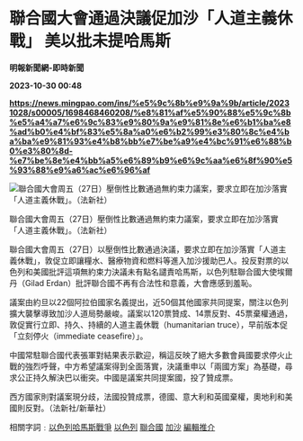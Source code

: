 # 聯合國大會通過決議促加沙「人道主義休戰」 美以批未提哈馬斯
**明報新聞網-即時新聞**

**2023-10-30 00:48**

**https://news.mingpao.com/ins/%e5%9c%8b%e9%9a%9b/article/20231028/s00005/1698468460208/%e8%81%af%e5%90%88%e5%9c%8b%e5%a4%a7%e6%9c%83%e9%80%9a%e9%81%8e%e6%b1%ba%e8%ad%b0%e4%bf%83%e5%8a%a0%e6%b2%99%e3%80%8c%e4%ba%ba%e9%81%93%e4%b8%bb%e7%be%a9%e4%bc%91%e6%88%b0%e3%80%8d-%e7%be%8e%e4%bb%a5%e6%89%b9%e6%9c%aa%e6%8f%90%e5%93%88%e9%a6%ac%e6%96%af**

![聯合國大會周五（27日）壓倒性比數通過無約束力議案，要求立即在加沙落實「人道主義休戰」。（法新社）](https://fs.mingpao.com/ins/20231028/s00005/8e14cddbcbaf41b868ab3c18723a4065.jpg)

聯合國大會周五（27日）壓倒性比數通過無約束力議案，要求立即在加沙落實「人道主義休戰」。（法新社）

聯合國大會周五（27日）以壓倒性比數通過決議，要求立即在加沙落實「人道主義休戰」，敦促立即讓糧水、醫療物資和燃料等進入加沙援助巴人。投反對票的以色列和美國批評這項無約束力決議未有點名譴責哈馬斯，以色列駐聯合國大使埃爾丹（Gilad Erdan）批評聯合國不再有合法性和意義，大會應感到羞恥。

議案由約旦以22個阿拉伯國家名義提出，近50個其他國家共同提案，關注以色列擴大襲擊導致加沙人道局勢嚴峻。議案以120票贊成、14票反對、45票棄權通過，敦促實行立即、持久、持續的人道主義休戰（humanitarian truce），早前版本促「立刻停火（immediate ceasefire）」。

中國常駐聯合國代表張軍對結果表示歡迎，稱這反映了絕大多數會員國要求停火止戰的強烈呼聲，中方希望議案得到全面落實，決議重申以「兩國方案」為基礎，尋求公正持久解決巴以衝突。中國是議案共同提案國，投了贊成票。

西方國家則對議案現分歧，法國投贊成票，德國、意大利和英國棄權，奧地利和美國則反對。（法新社/新華社）

相關字詞﹕[以色列哈馬斯戰爭](https://news.mingpao.com/ins/%e5%9c%8b%e9%9a%9b/article/20231028/s00005/php/search2.php?pnssection=all&inssection=all&searchtype=A&keywords=%E4%BB%A5%E8%89%B2%E5%88%97%E5%93%88%E9%A6%AC%E6%96%AF%E6%88%B0%E7%88%AD) [以色列](https://news.mingpao.com/ins/%e5%9c%8b%e9%9a%9b/article/20231028/s00005/php/search2.php?pnssection=all&inssection=all&searchtype=A&keywords=%E4%BB%A5%E8%89%B2%E5%88%97) [聯合國](https://news.mingpao.com/ins/%e5%9c%8b%e9%9a%9b/article/20231028/s00005/php/search2.php?pnssection=all&inssection=all&searchtype=A&keywords=%E8%81%AF%E5%90%88%E5%9C%8B) [加沙](https://news.mingpao.com/ins/%e5%9c%8b%e9%9a%9b/article/20231028/s00005/php/search2.php?pnssection=all&inssection=all&searchtype=A&keywords=%E5%8A%A0%E6%B2%99) [編輯推介](https://news.mingpao.com/ins/%e5%9c%8b%e9%9a%9b/article/20231028/s00005/php/search2.php?pnssection=all&inssection=all&searchtype=A&keywords=%E7%B7%A8%E8%BC%AF%E6%8E%A8%E4%BB%8B)